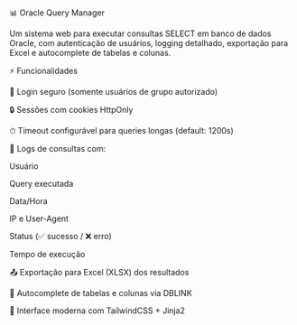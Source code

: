 📊 Oracle Query Manager

Um sistema web para executar consultas SELECT em banco de dados Oracle, com autenticação de usuários, logging detalhado, exportação para Excel e autocomplete de tabelas e colunas.

⚡ Funcionalidades

🔑 Login seguro (somente usuários de grupo autorizado)

🔒 Sessões com cookies HttpOnly

⏱ Timeout configurável para queries longas (default: 1200s)

📑 Logs de consultas com:

Usuário

Query executada

Data/Hora

IP e User-Agent

Status (✅ sucesso / ❌ erro)

Tempo de execução

📤 Exportação para Excel (XLSX) dos resultados

🧩 Autocomplete de tabelas e colunas via DBLINK

🎨 Interface moderna com TailwindCSS + Jinja2
